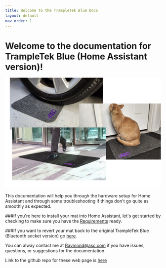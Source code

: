 ```yaml
---
title: Welcome to the TrampleTek Blue Docs
layout: default
nav_order: 1
---
```

# Welcome to the documentation for TrampleTek Blue (Home Assistant version)!

<img src="images/mat_usage_image.png" width="600">

This documentation will help you through the hardware setup for Home Assistant and through some troubleshooting if things don't go quite as smoothly as expected.

###If you're here to install your mat into Home Assistant, let's get started by checking to make sure you have the [Requirements](https://ascmats.github.io/requirements.html) ready.

###If you want to revert your mat back to the original TrampleTek Blue (Bluetooth socket version) go [here](https://ascmats.github.io/TTB_restore.html).

You can alway contact me at Raymond@asc.com if you have issues, questions, or suggestions for the documentation.

Link to the github repo for these web page is [here](https://github.com/ascmats/ascmats.github.io)
